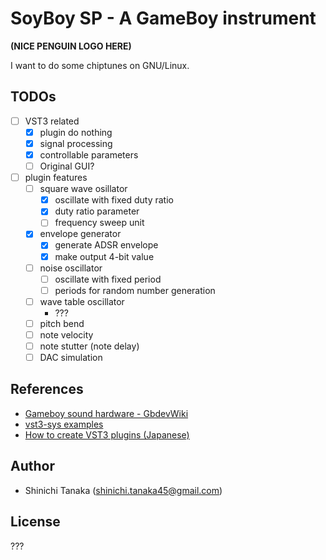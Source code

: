 # SoyBoy SP - A GameBoy instrument

**(NICE PENGUIN LOGO HERE)**

I want to do some chiptunes on GNU/Linux.

## TODOs

- [ ] VST3 related
    - [x] plugin do nothing
    - [x] signal processing
    - [x] controllable parameters
    - [ ] Original GUI?
- [ ] plugin features
    - [ ] square wave osillator
        - [x] oscillate with fixed duty ratio
        - [x] duty ratio parameter
        - [ ] frequency sweep unit
    - [x] envelope generator
        - [x] generate ADSR envelope
        - [x] make output 4-bit value
    - [ ] noise oscillator
        - [ ] oscillate with fixed period
        - [ ] periods for random number generation
    - [ ] wave table oscillator
        - ???
    - [ ] pitch bend
    - [ ] note velocity
    - [ ] note stutter (note delay)
    - [ ] DAC simulation

## References

- [Gameboy sound hardware - GbdevWiki](https://gbdev.gg8.se/wiki/articles/Gameboy_sound_hardware)
- [vst3-sys examples](https://github.com/RustAudio/vst3-sys/tree/master/examples)
- [How to create VST3 plugins (Japanese)](https://vstcpp.wpblog.jp/?page_id=1316)

## Author

- Shinichi Tanaka (<shinichi.tanaka45@gmail.com>)

## License

???
